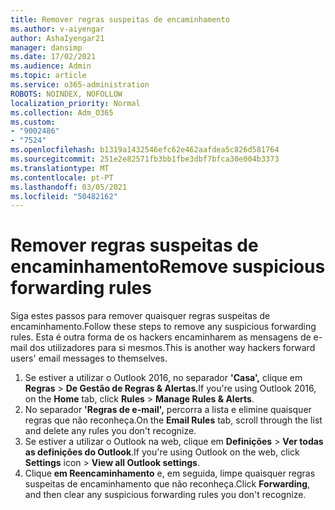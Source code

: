 ```yaml
---
title: Remover regras suspeitas de encaminhamento
ms.author: v-aiyengar
author: AshaIyengar21
manager: dansimp
ms.date: 17/02/2021
ms.audience: Admin
ms.topic: article
ms.service: o365-administration
ROBOTS: NOINDEX, NOFOLLOW
localization_priority: Normal
ms.collection: Adm_O365
ms.custom:
- "9002486"
- "7524"
ms.openlocfilehash: b1319a1432546efc62e462aafdea5c826d581764
ms.sourcegitcommit: 251e2e82571fb3bb1fbe3dbf7bfca30e004b3373
ms.translationtype: MT
ms.contentlocale: pt-PT
ms.lasthandoff: 03/05/2021
ms.locfileid: "50482162"
---
```

# <a name="remove-suspicious-forwarding-rules"></a><span data-ttu-id="a385c-102">Remover regras suspeitas de encaminhamento</span><span class="sxs-lookup"><span data-stu-id="a385c-102">Remove suspicious forwarding rules</span></span>

<span data-ttu-id="a385c-103">Siga estes passos para remover quaisquer regras suspeitas de encaminhamento.</span><span class="sxs-lookup"><span data-stu-id="a385c-103">Follow these steps to remove any suspicious forwarding rules.</span></span> <span data-ttu-id="a385c-104">Esta é outra forma de os hackers encaminharem as mensagens de e-mail dos utilizadores para si mesmos.</span><span class="sxs-lookup"><span data-stu-id="a385c-104">This is another way hackers forward users' email messages to themselves.</span></span>

1. <span data-ttu-id="a385c-105">Se estiver a utilizar o Outlook 2016, no separador **'Casa',** clique em **Regras**  >  **De Gestão de Regras & Alertas**.</span><span class="sxs-lookup"><span data-stu-id="a385c-105">If you're using Outlook 2016, on the **Home** tab, click **Rules** > **Manage Rules & Alerts**.</span></span> 
1. <span data-ttu-id="a385c-106">No separador **'Regras de e-mail',** percorra a lista e elimine quaisquer regras que não reconheça.</span><span class="sxs-lookup"><span data-stu-id="a385c-106">On the **Email Rules** tab, scroll through the list and delete any rules you don't recognize.</span></span>
1. <span data-ttu-id="a385c-107">Se estiver a utilizar o Outlook na web, clique em **Definições** > **Ver todas as definições do Outlook**.</span><span class="sxs-lookup"><span data-stu-id="a385c-107">If you're using Outlook on the web, click **Settings** icon > **View all Outlook settings**.</span></span>
1. <span data-ttu-id="a385c-108">Clique **em Reencaminhamento** e, em seguida, limpe quaisquer regras suspeitas de encaminhamento que não reconheça.</span><span class="sxs-lookup"><span data-stu-id="a385c-108">Click **Forwarding**, and then clear any suspicious forwarding rules you don't recognize.</span></span>
